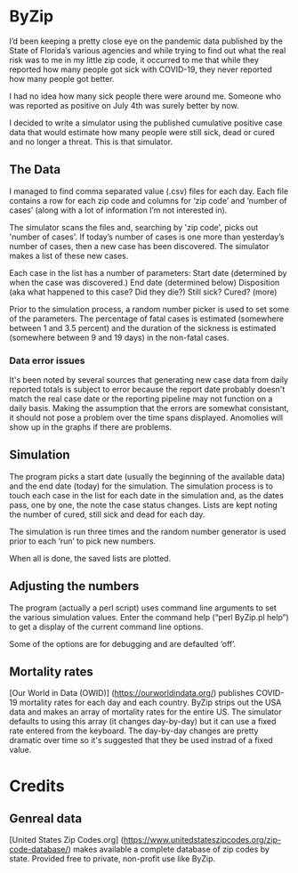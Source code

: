 # ByZip

I’d been keeping a pretty close eye on the pandemic data published by the State of Florida’s various agencies and while trying to find out what the real risk was to me in my little zip code, it occurred to me that while they reported how many people got sick with COVID-19, they never reported how many people got better.

I had no idea how many sick people there were around me. Someone who was reported as positive on July 4th was surely better by now.

I decided to write a simulator using the published cumulative positive case data that would estimate how many people were still sick, dead or cured and no longer a threat. This is that
simulator.

## The Data

I managed to find comma separated value (.csv) files for each day. Each file contains a row for each zip code and columns for ‘zip code’ and ‘number of cases’ (along with a lot of information I’m not interested in).

The simulator scans the files and, searching by 'zip code', picks out 'number of cases'. If today’s number of cases is one more than yesterday’s number of cases, then a new case has been discovered. The simulator makes a list of these new cases.

Each case in the list has a number of parameters:
    Start date (determined by when the case was discovered.)
    End date (determined below)
    Disposition (aka what happened to this case? Did they die?)
    Still sick?
    Cured?
    (more)

Prior to the simulation process, a random number picker is used to set some of the parameters. The percentage of fatal cases is estimated (somewhere between 1 and 3.5 percent) and the duration of the sickness is estimated (somewhere between 9 and 19 days) in the non-fatal cases.

### Data error issues

It's been noted by several sources that generating new case data from daily reported totals is subject to error because the report date probably doesn't match the real case date or the reporting pipeline may not function on a daily basis. Making the assumption that the errors are somewhat consistant, it should not pose a problem over the time spans displayed. Anomolies will show up in the graphs if there are problems.

## Simulation

The program picks a start date (usually the beginning of the available data) and the end date (today) for the simulation. The simulation process is to touch each case in the list for each date in the simulation and, as the dates pass, one by one, the note the case status changes. Lists are kept noting the number of cured, still sick and dead for each day.

The simulation is run three times and the random number generator is used prior to each ‘run’ to pick new numbers.

When all is done, the saved lists are plotted.

## Adjusting the numbers

The program (actually a perl script) uses command line arguments to set the various simulation values. Enter the command help (“perl ByZip.pl help”) to get a display of the current command line options.

Some of the options are for debugging and are defaulted ‘off’.

## Mortality rates

[Our World in Data (OWID)] (https://ourworldindata.org/) publishes COVID-19 mortality rates for each day and each country. ByZip strips out the USA data and makes an array of mortality rates for the entire US. The simulator defaults to using this array (it changes day-by-day) but it can use a fixed rate entered from the keyboard. The day-by-day changes are pretty dramatic over time so it's suggested that they be used instrad of a fixed value.

# Credits

## Genreal data

[United States Zip Codes.org] (https://www.unitedstateszipcodes.org/zip-code-database/) makes
available a complete database of zip codes by state. Provided free to private, non-profit use like ByZip.

